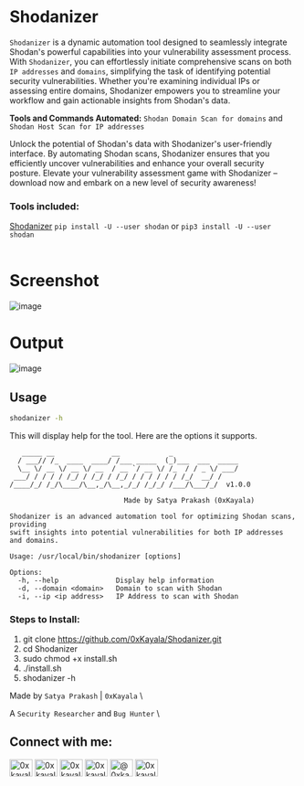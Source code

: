 # Shodanizer

`Shodanizer` is a dynamic automation tool designed to seamlessly integrate Shodan's powerful capabilities into your vulnerability assessment process. With `Shodanizer`, you can effortlessly initiate comprehensive scans on both `IP addresses` and `domains`, simplifying the task of identifying potential security vulnerabilities. Whether you're examining individual IPs or assessing entire domains, Shodanizer empowers you to streamline your workflow and gain actionable insights from Shodan's data.

**Tools and Commands Automated:**
`Shodan Domain Scan for domains` and `Shodan Host Scan for IP addresses`

Unlock the potential of Shodan's data with Shodanizer's user-friendly interface. By automating Shodan scans, Shodanizer ensures that you efficiently uncover vulnerabilities and enhance your overall security posture. Elevate your vulnerability assessment game with Shodanizer – download now and embark on a new level of security awareness!

### Tools included:
[Shodanizer](https://www.shodan.io/) `pip install -U --user shodan` or `pip3 install -U --user shodan`<br><br>


# Screenshot
![image](https://github.com/0xKayala/Shodanizer/assets/16838353/76437f2b-6128-4da1-a2f4-f751d8a30b8e)


# Output
![image](https://github.com/0xKayala/Shodanizer/assets/16838353/5382ed89-49e9-4207-a5e6-78d08cad1ed6)


## Usage

```sh
shodanizer -h
```

This will display help for the tool. Here are the options it supports.


```console
   _____ __              __            _                
  / ___// /_  ____  ____/ /___ _____  (_)___  ___  _____
  \__ \/ __ \/ __ \/ __  / __ `/ __ \/ /_  / / _ \/ ___/
 ___/ / / / / /_/ / /_/ / /_/ / / / / / / /_/  __/ /    
/____/_/ /_/\____/\__,_/\__,_/_/ /_/_/ /___/\___/_/  v1.0.0  

                            Made by Satya Prakash (0xKayala)                

Shodanizer is an advanced automation tool for optimizing Shodan scans, providing
swift insights into potential vulnerabilities for both IP addresses and domains.

Usage: /usr/local/bin/shodanizer [options]

Options:
  -h, --help              Display help information
  -d, --domain <domain>   Domain to scan with Shodan
  -i, --ip <ip address>   IP Address to scan with Shodan
```  

### Steps to Install:
1. git clone https://github.com/0xKayala/Shodanizer.git
2. cd Shodanizer
3. sudo chmod +x install.sh
4. ./install.sh <br>
5. shodanizer -h

Made by
`Satya Prakash` | `0xKayala` \

A `Security Researcher` and `Bug Hunter` \

## Connect with me:
<p align="left">
<a href="https://twitter.com/0xkayala" target="blank"><img align="center" src="https://raw.githubusercontent.com/rahuldkjain/github-profile-readme-generator/master/src/images/icons/Social/twitter.svg" alt="0xkayala" height="30" width="40" /></a>
<a href="https://linkedin.com/in/0xkayala" target="blank"><img align="center" src="https://raw.githubusercontent.com/rahuldkjain/github-profile-readme-generator/master/src/images/icons/Social/linked-in-alt.svg" alt="0xkayala" height="30" width="40" /></a>
<a href="https://fb.com/0xkayala" target="blank"><img align="center" src="https://raw.githubusercontent.com/rahuldkjain/github-profile-readme-generator/master/src/images/icons/Social/facebook.svg" alt="0xkayala" height="30" width="40" /></a>
<a href="https://instagram.com/0xkayala" target="blank"><img align="center" src="https://raw.githubusercontent.com/rahuldkjain/github-profile-readme-generator/master/src/images/icons/Social/instagram.svg" alt="0xkayala" height="30" width="40" /></a>
<a href="https://medium.com/@0xkayala" target="blank"><img align="center" src="https://raw.githubusercontent.com/rahuldkjain/github-profile-readme-generator/master/src/images/icons/Social/medium.svg" alt="@0xkayala" height="30" width="40" /></a>
<a href="https://www.youtube.com/@0xkayala" target="blank"><img align="center" src="https://raw.githubusercontent.com/rahuldkjain/github-profile-readme-generator/master/src/images/icons/Social/youtube.svg" alt="0xkayala" height="30" width="40" /></a>
